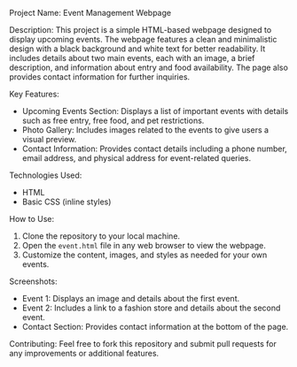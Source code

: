 Project Name: Event Management Webpage

Description:
    This project is a simple HTML-based webpage designed to display upcoming events. The webpage features a clean and minimalistic design with a black background and white text for better readability. It includes details about two main events, each with an image, a brief description, and information about entry and food availability. The page also provides contact information for further inquiries.

Key Features:
- Upcoming Events Section: Displays a list of important events with details such as free entry, free food, and pet restrictions.
- Photo Gallery: Includes images related to the events to give users a visual preview.
- Contact Information: Provides contact details including a phone number, email address, and physical address for event-related queries.

Technologies Used:
- HTML
- Basic CSS (inline styles)

How to Use:
1. Clone the repository to your local machine.
2. Open the `event.html` file in any web browser to view the webpage.
3. Customize the content, images, and styles as needed for your own events.

Screenshots:
- Event 1: Displays an image and details about the first event.
- Event 2: Includes a link to a fashion store and details about the second event.
- Contact Section: Provides contact information at the bottom of the page.

Contributing:
Feel free to fork this repository and submit pull requests for any improvements or additional features.
